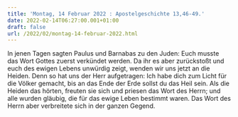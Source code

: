 ```yaml
---
title: 'Montag, 14 Februar 2022 : Apostelgeschichte 13,46-49.'
date: 2022-02-14T06:27:00.001+01:00
draft: false
url: /2022/02/montag-14-februar-2022.html
---
```


In jenen Tagen sagten Paulus und Barnabas zu den Juden: Euch musste das Wort Gottes zuerst verkündet werden. Da ihr es aber zurückstoßt und euch des ewigen Lebens unwürdig zeigt, wenden wir uns jetzt an die Heiden. Denn so hat uns der Herr aufgetragen: Ich habe dich zum Licht für die Völker gemacht, bis an das Ende der Erde sollst du das Heil sein. Als die Heiden das hörten, freuten sie sich und priesen das Wort des Herrn; und alle wurden gläubig, die für das ewige Leben bestimmt waren. Das Wort des Herrn aber verbreitete sich in der ganzen Gegend.